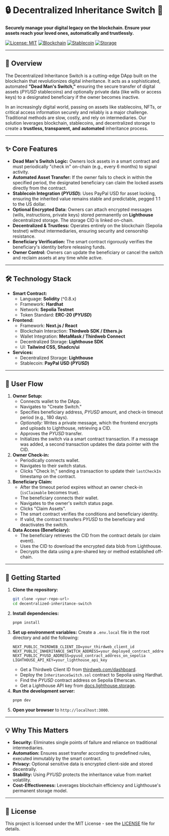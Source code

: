 # 🔒 Decentralized Inheritance Switch 🚀

**Securely manage your digital legacy on the blockchain. Ensure your assets reach your loved ones, automatically and trustlessly.**

[![License: MIT](https://img.shields.io/badge/License-MIT-yellow.svg)](https://opensource.org/licenses/MIT)
[![Blockchain](https://img.shields.io/badge/Blockchain-Sepolia-blueviolet)](https://sepolia.etherscan.io/)
[![Stablecoin](https://img.shields.io/badge/Stablecoin-%24PYUSD-blue)](https://www.paypal.com/pyusd)
[![Storage](https://img.shields.io/badge/Storage-Lighthouse-F05E7A)](https://www.lighthouse.storage/)

---

## 🌟 Overview

The Decentralized Inheritance Switch is a cutting-edge DApp built on the blockchain that revolutionizes digital inheritance. It acts as a sophisticated, automated **"Dead Man's Switch,"** ensuring the secure transfer of digital assets ($PYUSD$ stablecoins) and optionally private data (like wills or access keys) to a designated beneficiary if the owner becomes inactive.

In an increasingly digital world, passing on assets like stablecoins, NFTs, or critical access information securely and reliably is a major challenge. Traditional methods are slow, costly, and rely on intermediaries. Our solution leverages blockchain, stablecoins, and decentralized storage to create a **trustless, transparent, and automated** inheritance process.

---

## ✨ Core Features

* **Dead Man's Switch Logic:** Owners lock assets in a smart contract and must periodically "check in" on-chain (e.g., every 6 months) to signal activity.
* **Automated Asset Transfer:** If the owner fails to check in within the specified period, the designated beneficiary can claim the locked assets directly from the contract.
* **Stablecoin Integration ($PYUSD$):** Uses PayPal USD for asset locking, ensuring the inherited value remains stable and predictable, pegged 1:1 to the US dollar.
* **Optional Encrypted Data:** Owners can attach encrypted messages (wills, instructions, private keys) stored permanently on **Lighthouse** decentralized storage. The storage CID is linked on-chain.
* **Decentralized & Trustless:** Operates entirely on the blockchain (Sepolia testnet) without intermediaries, ensuring security and censorship resistance.
* **Beneficiary Verification:** The smart contract rigorously verifies the beneficiary's identity before releasing funds.
* **Owner Control:** Owners can update the beneficiary or cancel the switch and reclaim assets at any time while active.

---

## 🛠️ Technology Stack

* **Smart Contract:**
    * Language: **Solidity** (^0.8.x)
    * Framework: **Hardhat**
    * Network: **Sepolia Testnet**
    * Token Standard: **ERC-20 ($PYUSD$)**
* **Frontend:**
    * Framework: **Next.js / React**
    * Blockchain Interaction: **Thirdweb SDK / Ethers.js**
    * Wallet Integration: **MetaMask / Thirdweb Connect**
    * Decentralized Storage: **Lighthouse SDK**
    * UI: **Tailwind CSS, Shadcn/ui**
* **Services:**
    * Decentralized Storage: **Lighthouse**
    * Stablecoin: **PayPal USD ($PYUSD$)**

---

## 🌊 User Flow

1.  **Owner Setup:**
    * Connects wallet to the DApp.
    * Navigates to "Create Switch."
    * Specifies beneficiary address, $PYUSD$ amount, and check-in timeout period (e.g., 180 days).
    * *Optionally:* Writes a private message, which the frontend encrypts and uploads to Lighthouse, retrieving a CID.
    * Approves the $PYUSD$ transfer.
    * Initializes the switch via a smart contract transaction. If a message was added, a second transaction updates the data pointer with the CID.
2.  **Owner Check-in:**
    * Periodically connects wallet.
    * Navigates to their switch status.
    * Clicks "Check In," sending a transaction to update their `lastCheckIn` timestamp on the contract.
3.  **Beneficiary Claim:**
    * After the timeout period expires without an owner check-in (`isClaimable` becomes true).
    * The beneficiary connects their wallet.
    * Navigates to the owner's switch status page.
    * Clicks "Claim Assets".
    * The smart contract verifies the conditions and beneficiary identity.
    * If valid, the contract transfers $PYUSD$ to the beneficiary and deactivates the switch.
4.  **Data Access (Beneficiary):**
    * The beneficiary retrieves the CID from the contract details (or claim event).
    * Uses the CID to download the encrypted data blob from Lighthouse.
    * Decrypts the data using a pre-shared key or method established off-chain.

---

## 🚀 Getting Started

1.  **Clone the repository:**
    ```bash
    git clone <your-repo-url>
    cd decentralized-inheritance-switch
    ```
2.  **Install dependencies:**
    ```bash
    pnpm install
    ```
3.  **Set up environment variables:**
    Create a `.env.local` file in the root directory and add the following:
    ```env
    NEXT_PUBLIC_THIRDWEB_CLIENT_ID=your_thirdweb_client_id
    NEXT_PUBLIC_INHERITANCE_SWITCH_ADDRESS=your_deployed_contract_address_on_sepolia
    NEXT_PUBLIC_PYUSD_ADDRESS=pyusd_contract_address_on_sepolia
    LIGHTHOUSE_API_KEY=your_lighthouse_api_key
    ```
    * Get a Thirdweb Client ID from [thirdweb.com/dashboard](https://thirdweb.com/dashboard).
    * Deploy the `InheritanceSwitch.sol` contract to Sepolia using Hardhat.
    * Find the $PYUSD$ contract address on Sepolia Etherscan.
    * Get a Lighthouse API key from [docs.lighthouse.storage](https://docs.lighthouse.storage/get-started/get-api-key).
4.  **Run the development server:**
    ```bash
    pnpm dev
    ```
5.  **Open your browser** to `http://localhost:3000`.

---

## 💡 Why This Matters

* **Security:** Eliminates single points of failure and reliance on traditional intermediaries.
* **Automation:** Ensures asset transfer according to predefined rules, executed immutably by the smart contract.
* **Privacy:** Optional sensitive data is encrypted client-side and stored decentrally.
* **Stability:** Using $PYUSD$ protects the inheritance value from market volatility.
* **Cost-Effectiveness:** Leverages blockchain efficiency and Lighthouse's permanent storage model.

---

## 📜 License

This project is licensed under the MIT License - see the [LICENSE](LICENSE) file for details.